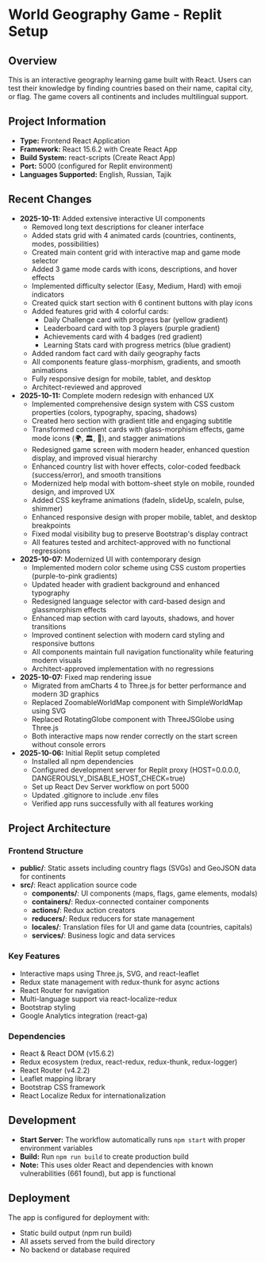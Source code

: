 # World Geography Game - Replit Setup

## Overview
This is an interactive geography learning game built with React. Users can test their knowledge by finding countries based on their name, capital city, or flag. The game covers all continents and includes multilingual support.

## Project Information
- **Type:** Frontend React Application
- **Framework:** React 15.6.2 with Create React App
- **Build System:** react-scripts (Create React App)
- **Port:** 5000 (configured for Replit environment)
- **Languages Supported:** English, Russian, Tajik

## Recent Changes
- **2025-10-11:** Added extensive interactive UI components
  - Removed long text descriptions for cleaner interface
  - Added stats grid with 4 animated cards (countries, continents, modes, possibilities)
  - Created main content grid with interactive map and game mode selector
  - Added 3 game mode cards with icons, descriptions, and hover effects
  - Implemented difficulty selector (Easy, Medium, Hard) with emoji indicators
  - Created quick start section with 6 continent buttons with play icons
  - Added features grid with 4 colorful cards:
    * Daily Challenge card with progress bar (yellow gradient)
    * Leaderboard card with top 3 players (purple gradient)
    * Achievements card with 4 badges (red gradient)
    * Learning Stats card with progress metrics (blue gradient)
  - Added random fact card with daily geography facts
  - All components feature glass-morphism, gradients, and smooth animations
  - Fully responsive design for mobile, tablet, and desktop
  - Architect-reviewed and approved
- **2025-10-11:** Complete modern redesign with enhanced UX
  - Implemented comprehensive design system with CSS custom properties (colors, typography, spacing, shadows)
  - Created hero section with gradient title and engaging subtitle
  - Transformed continent cards with glass-morphism effects, game mode icons (🌍, 🏛️, 🏴), and stagger animations
  - Redesigned game screen with modern header, enhanced question display, and improved visual hierarchy
  - Enhanced country list with hover effects, color-coded feedback (success/error), and smooth transitions
  - Modernized help modal with bottom-sheet style on mobile, rounded design, and improved UX
  - Added CSS keyframe animations (fadeIn, slideUp, scaleIn, pulse, shimmer)
  - Enhanced responsive design with proper mobile, tablet, and desktop breakpoints
  - Fixed modal visibility bug to preserve Bootstrap's display contract
  - All features tested and architect-approved with no functional regressions
- **2025-10-07:** Modernized UI with contemporary design
  - Implemented modern color scheme using CSS custom properties (purple-to-pink gradients)
  - Updated header with gradient background and enhanced typography
  - Redesigned language selector with card-based design and glassmorphism effects
  - Enhanced map section with card layouts, shadows, and hover transitions
  - Improved continent selection with modern card styling and responsive buttons
  - All components maintain full navigation functionality while featuring modern visuals
  - Architect-approved implementation with no regressions
- **2025-10-07:** Fixed map rendering issue
  - Migrated from amCharts 4 to Three.js for better performance and modern 3D graphics
  - Replaced ZoomableWorldMap component with SimpleWorldMap using SVG
  - Replaced RotatingGlobe component with ThreeJSGlobe using Three.js
  - Both interactive maps now render correctly on the start screen without console errors
- **2025-10-06:** Initial Replit setup completed
  - Installed all npm dependencies
  - Configured development server for Replit proxy (HOST=0.0.0.0, DANGEROUSLY_DISABLE_HOST_CHECK=true)
  - Set up React Dev Server workflow on port 5000
  - Updated .gitignore to include .env files
  - Verified app runs successfully with all features working

## Project Architecture
### Frontend Structure
- **public/**: Static assets including country flags (SVGs) and GeoJSON data for continents
- **src/**: React application source code
  - **components/**: UI components (maps, flags, game elements, modals)
  - **containers/**: Redux-connected container components
  - **actions/**: Redux action creators
  - **reducers/**: Redux reducers for state management
  - **locales/**: Translation files for UI and game data (countries, capitals)
  - **services/**: Business logic and data services

### Key Features
- Interactive maps using Three.js, SVG, and react-leaflet
- Redux state management with redux-thunk for async actions
- React Router for navigation
- Multi-language support via react-localize-redux
- Bootstrap styling
- Google Analytics integration (react-ga)

### Dependencies
- React & React DOM (v15.6.2)
- Redux ecosystem (redux, react-redux, redux-thunk, redux-logger)
- React Router (v4.2.2)
- Leaflet mapping library
- Bootstrap CSS framework
- React Localize Redux for internationalization

## Development
- **Start Server:** The workflow automatically runs `npm start` with proper environment variables
- **Build:** Run `npm run build` to create production build
- **Note:** This uses older React and dependencies with known vulnerabilities (661 found), but app is functional

## Deployment
The app is configured for deployment with:
- Static build output (npm run build)
- All assets served from the build directory
- No backend or database required
